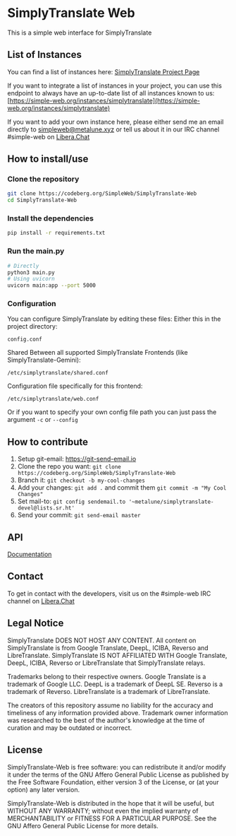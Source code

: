 # SimplyTranslate Web

This is a simple web interface for SimplyTranslate

## List of Instances
You can find a list of instances here: [SimplyTranslate Project Page](https://simple-web.org/projects/simplytranslate.html)

If you want to integrate a list of instances in your project, you can use this endpoint to always have an up-to-date list of all instances known to us: [https://simple-web.org/instances/simplytranslate](https://simple-web.org/instances/simplytranslate)


If you want to add your own instance here, please either send me an email directly to simpleweb@metalune.xyz or tell us about it in our IRC channel #simple-web on [Libera.Chat](https://libera.chat)

## How to install/use

### Clone the repository
```sh
git clone https://codeberg.org/SimpleWeb/SimplyTranslate-Web
cd SimplyTranslate-Web
```

### Install the dependencies
```sh
pip install -r requirements.txt
```

### Run the main.py
```sh
# Directly
python3 main.py
# Using uvicorn
uvicorn main:app --port 5000
```

### Configuration
You can configure SimplyTranslate by editing these files:
Either this in the project directory:
```
config.conf
```
Shared Between all supported SimplyTranslate Frontends (like SimplyTranslate-Gemini):
```
/etc/simplytranslate/shared.conf
```
Configuration file specifically for this frontend:
```
/etc/simplytranslate/web.conf
```
Or if you want to specify your own config file path you can just pass the argument `-c` or `--config`

## How to contribute
1. Setup git-email: https://git-send-email.io
2. Clone the repo you want: `git clone https://codeberg.org/SimpleWeb/SimplyTranslate-Web`
3. Branch it: `git checkout -b my-cool-changes`
4. Add your changes: `git add .` and commit them `git commit -m "My Cool Changes"`
5. Set mail-to: `git config sendemail.to '~metalune/simplytranslate-devel@lists.sr.ht'`
6. Send your commit: `git send-email master`

## API
[Documentation](./api.md)

## Contact

To get in contact with the developers, visit us on the #simple-web IRC channel on [Libera.Chat](https://libera.chat)

## Legal Notice
SimplyTranslate DOES NOT HOST ANY CONTENT. All content on SimplyTranslate is from Google Translate, DeepL, ICIBA, Reverso and LibreTranslate. SimplyTranslate IS NOT AFFILIATED WITH Google Translate, DeepL, ICIBA, Reverso or LibreTranslate that SimplyTranslate relays.

Trademarks belong to their respective owners. Google Translate is a trademark of Google LLC. DeepL is a trademark of DeepL SE. Reverso is a trademark of Reverso. LibreTranslate is a trademark of LibreTranslate.

The creators of this repository assume no liability for the accuracy and timeliness of any information provided above. Trademark owner information was researched to the best of the author's knowledge at the time of curation and may be outdated or incorrect.

## License

SimplyTranslate-Web is free software: you can redistribute it and/or modify
it under the terms of the GNU Affero General Public License as published by
the Free Software Foundation, either version 3 of the License, or
(at your option) any later version.

SimplyTranslate-Web is distributed in the hope that it will be useful,
but WITHOUT ANY WARRANTY; without even the implied warranty of
MERCHANTABILITY or FITNESS FOR A PARTICULAR PURPOSE.  See the
GNU Affero General Public License for more details.
